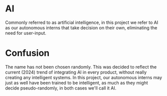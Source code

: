 # AI

Commonly referred to as artificial intelligence, in this project we 
refer to AI as our autonomous interns that take decision on their own,
eliminating the need for user-input.

# Confusion

The name has not been chosen randomly. This was decided to reflect 
the current (2024) trend of integrating AI in every product,
without really creating any intelligent systems. In this project, our
autonomous interns may just as well have been trained to be intelligent, 
as much as they might decide pseudo-randomly, in both cases we'll call it
AI.